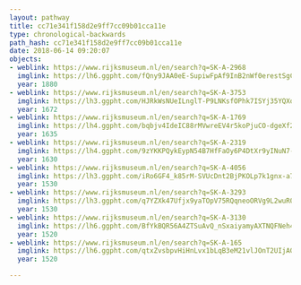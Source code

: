 ```yaml
---
layout: pathway
title: cc71e341f158d2e9ff7cc09b01cca11e
type: chronological-backwards
path_hash: cc71e341f158d2e9ff7cc09b01cca11e
date: 2018-06-14 09:20:07
objects:
- weblink: https://www.rijksmuseum.nl/en/search?q=SK-A-2968
  imglink: https://lh6.ggpht.com/fQny9JAA0eE-SupiwFpAf9InB2nWf0erestSgCRK2VDdJilDkcDNtp2u6DMPbsFGOUFfJMDEdNO1NgfhvKuBLSyG6zA=s200
  year: 1880
- weblink: https://www.rijksmuseum.nl/en/search?q=SK-A-3753
  imglink: https://lh3.ggpht.com/HJRkWsNUeILnglT-P9LNKsfOPhk7ISYj35YQXqXY5luG2w0hUl-aP6cfBrD7MORypj1uKM1Lo5aF8pirbb0ki96wmw=s200
  year: 1672
- weblink: https://www.rijksmuseum.nl/en/search?q=SK-A-1769
  imglink: https://lh4.ggpht.com/bqbjv4IdeIC88rMVwreEV4r5koPjuCO-dgeXf2gtVFxi_0cshuVJRXG_5jM0UKPGszg9mBTLnB-z5QB9kthiM9UiIIc=s200
  year: 1635
- weblink: https://www.rijksmuseum.nl/en/search?q=SK-A-2319
  imglink: https://lh4.ggpht.com/9zYKKPQykEypN54B7HfFaOy6P4DtXr9yINuN7-NyfPOiT13yCYvD_U0B08AfFPDNHkh-RgOawRqKV_W0vDMCPKAWLbHm=s200
  year: 1630
- weblink: https://www.rijksmuseum.nl/en/search?q=SK-A-4056
  imglink: https://lh3.ggpht.com/iRo6GF4_k85rM-SVUcDnt2BjPKOLp7k1gnx-a7CMnAONc0ZS2yqvY6eTScWuWaOuZ_UPyQtXRXhQjzteqDJNWj1uzQ=s200
  year: 1530
- weblink: https://www.rijksmuseum.nl/en/search?q=SK-A-3293
  imglink: https://lh3.ggpht.com/q7YZXk47Ufjx9yaTOpV75RQqneoORVg9L2wuR0cRxKp0XltV2Qu9HrPQGMq17oIRgCOfX5Gm9c7-7lpzue58xssHNTA=s200
  year: 1530
- weblink: https://www.rijksmuseum.nl/en/search?q=SK-A-3130
  imglink: https://lh6.ggpht.com/BfYkBQR56A4ZTSuAvQ_nSxaiyamyAXTNQFNeh4RbqumKLDAwvn9zuck_96Pc5Vym9GQ11ZViZHxijMpW2rnrgeklfIg=s200
  year: 1520
- weblink: https://www.rijksmuseum.nl/en/search?q=SK-A-165
  imglink: https://lh6.ggpht.com/qtxZvsbpvHiHnLvx1bLqB3eM21vlJOnT2UIjAGnVNVbzcFTUvrTWde67Cc3Sn-TD_btEz6cX65QHBQelDnK7CKIg9V0=s200
  year: 1520

---
```

